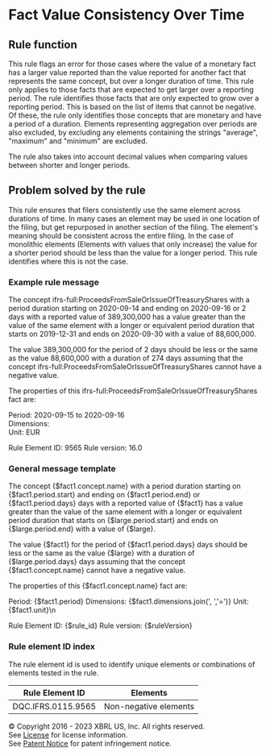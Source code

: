 # Fact Value Consistency Over Time  
  
## Rule function
This rule flags an error for those cases where the value of a monetary fact has a larger value reported than the value reported for another fact that represents the same concept, but over a longer duration of time. This rule only applies to those facts that are expected to get larger over a reporting period.  The rule identifies those facts that are only expected to grow over a reporting period. This is based on the list of items that cannot be negative. Of these, the rule only identifies those concepts that are monetary and have a period of a duration. Elements representing aggregation over periods are also excluded, by excluding any elements containing the strings "average", "maximum" and "minimum" are excluded. 

The rule also takes into account decimal values when comparing values between shorter and longer periods.

## Problem solved by the rule
This rule ensures that filers consistently use the same element across durations of time. In many cases an element may be used in one location of the filing, but get repurposed in another section of the filing. The element's meaning should be consistent across the entire filing. In the case of monolithic elements (Elements with values that only increase) the value for a shorter period should be less than the value for a longer period. This rule identifies where this is not the case.

### Example rule message
The concept ifrs-full:ProceedsFromSaleOrIssueOfTreasuryShares with a period duration starting on 2020-09-14 and ending on 2020-09-16 or 2 days with a reported value of 389,300,000 has a value greater than the value of the same element with a longer or equivalent period duration that starts on 2019-12-31 and ends on 2020-09-30 with a value of 88,600,000.

The value  389,300,000 for the period of 2 days should be less or the same as the value  88,600,000 with a duration of 274 days assuming that the concept ifrs-full:ProceedsFromSaleOrIssueOfTreasuryShares cannot have a negative value.

The properties of this ifrs-full:ProceedsFromSaleOrIssueOfTreasuryShares fact are:

Period: 2020-09-15 to 2020-09-16  
Dimensions:  
Unit: EUR

Rule Element ID: 9565
Rule version: 16.0

### General message template  
The concept {$fact1.concept.name} with a period duration starting on {$fact1.period.start} and ending on {$fact1.period.end} or {$fact1.period.days} days with a reported value of {$fact1} has a value greater than the value of the same element with a longer or equivalent period duration that starts on {$large.period.start} and ends on {$large.period.end} with a value of {$large}.

The value  {$fact1} for the period of {$fact1.period.days} days should be less or the same as the value  {$large} with a duration of {$large.period.days} days assuming that the concept {$fact1.concept.name} cannot have a negative value.

The properties of this {$fact1.concept.name} fact are:

Period: {$fact1.period}
Dimensions: {$fact1.dimensions.join(', ','=')}
Unit: {$fact1.unit}\n

Rule Element ID: {$rule_id}
Rule version: {$ruleVersion}
  
### Rule element ID index  
The rule element id is used to identify unique elements or combinations of elements tested in the rule.

|Rule Element ID|Elements|
|--- |--- |
|DQC.IFRS.0115.9565|Non-negative elements|
  
© Copyright 2016 - 2023 XBRL US, Inc. All rights reserved.   
See [License](https://xbrl.us/dqc-license) for license information.  
See [Patent Notice](https://xbrl.us/dqc-patent) for patent infringement notice.  